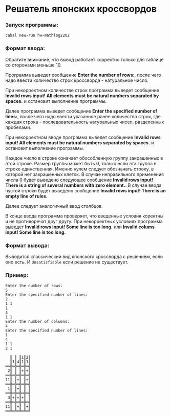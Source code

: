 # Решатель японских кроссвордов


### Запуск программы:

```Console
cabal new-run hw-mathlog2202
```

### Формат ввода:

Обратите внимание, что вывод работает корректно только для таблице со сторонами меньше 10.

Программа выведет сообщение **Enter the number of rows:**, после чего надо ввести количество строк кроссворда - натуральное число. 

При некорректном количестве строк программа выведет сообщение **Invalid rows input! All elements must be natural numbers separated by spaces.** и остановит выполнение программы.

Далее программа выведет сообщение **Enter the specified number of lines:**, после чего надо ввести указанное ранее количество строк, где каждая строка - последовательность натуральных чисел, разделенных пробелами.

При некорректном вводе программа выведет сообщение **Invalid rows input! All elements must be natural numbers separated by spaces.** и остановит выполнение программы.

Каждое число в строке означает обособленную группу закрашенных в этой строке. Размер группы может быть 0, только если эта группа в строке единственная. Именно нулем следует обозначать строку, в которой нет закрашенных клеток.
В случае неправильного применения числа 0 будет выведено следующее сообщение **Invalid rows input! There is a string of several numbers with zero element.**. В случае ввода пустой строки будет выведено сообщение **Invalid rows input! There is an empty line of rules.**


Далее следует аналогичный ввод столбцов.

В конце ввода программа проверяет, что введенные условия коректны и не противоречат друг другу. При некорректных условиях программа выведет **Invalid rows input! Some line is too long.** или **Invalid colums input! Some line is too long.**


### Формат вывода:

Выводится классический вид японского кроссворда с решением, если оно есть.
И `Unsatisfiable` если решение не существует.


### Пример:

```Console
Enter the number of rows:
5
Enter the specified number of lines:
2
1 1
1
3
1 1
Enter the number of columns:
4
Enter the specified number of lines:
1
4
1 1
2 1

  ║ ║ ║1║2║
  ║1║4║1║1║
══╬═╬═╬═╬═╣
 2║ ║ ║+║+║
══╬═╬═╬═╬═╣
11║ ║+║ ║+║
══╬═╬═╬═╬═╣
 1║ ║+║ ║ ║
══╬═╬═╬═╬═╣
 3║+║+║+║ ║
══╬═╬═╬═╬═╣
11║ ║+║ ║+║
══╩═╩═╩═╩═╝
```




